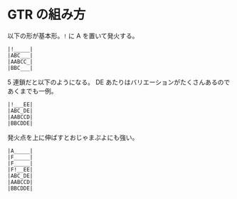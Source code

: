 # GTR の組み方

以下の形が基本形。`!` に A を置いて発火する。

```
|!_____|
|ABC___|
|AABCC_|
|BBC___|
```

5 連鎖だと以下のようになる。
DE あたりはバリエーションがたくさんあるのであくまでも一例。

```
|!___EE|
|ABC_DE|
|AABCCD|
|BBCDDE|
```

発火点を上に伸ばすとおじゃまぷよにも強い。

```
|A_____|
|F_____|
|F_____|
|F!__EE|
|ABC_DE|
|AABCCD|
|BBCDDE|
```
